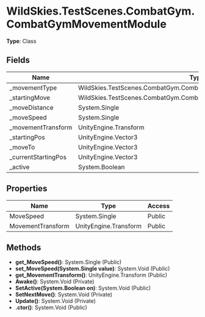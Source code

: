 ﻿# WildSkies.TestScenes.CombatGym.CombatGymMovementModule

**Type**: Class

## Fields

| Name | Type | Access |
|------|------|--------|
| _movementType | WildSkies.TestScenes.CombatGym.CombatGymMovementModule/MovementType | Private |
| _startingMove | WildSkies.TestScenes.CombatGym.CombatGymMovementModule/StartingMove | Private |
| _moveDistance | System.Single | Private |
| _moveSpeed | System.Single | Private |
| _movementTransform | UnityEngine.Transform | Private |
| _startingPos | UnityEngine.Vector3 | Private |
| _moveTo | UnityEngine.Vector3 | Private |
| _currentStartingPos | UnityEngine.Vector3 | Private |
| _active | System.Boolean | Private |

## Properties

| Name | Type | Access |
|------|------|--------|
| MoveSpeed | System.Single | Public |
| MovementTransform | UnityEngine.Transform | Public |

## Methods

- **get_MoveSpeed()**: System.Single (Public)
- **set_MoveSpeed(System.Single value)**: System.Void (Public)
- **get_MovementTransform()**: UnityEngine.Transform (Public)
- **Awake()**: System.Void (Private)
- **SetActive(System.Boolean on)**: System.Void (Public)
- **SetNextMove()**: System.Void (Private)
- **Update()**: System.Void (Private)
- **.ctor()**: System.Void (Public)

